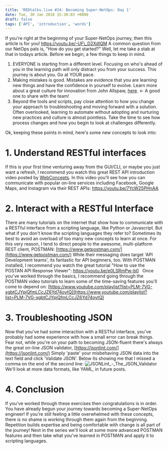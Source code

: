 ```yaml
---
title: 'REDtalks.live #24: Becoming Super-NetOps: Day 1'
date: Tue, 30 Jan 2018 15:30:03 +0000
draft: false
tags: ['API', 'introduction', 'words']
---
```


If you're right at the beginning of your Super-NetOps journey, then this article is for you! https://youtu.be/-UF\_D2XdIQM A common question from our NetOps pals is, "How do you get started?" Well, let me take a stab at that in todays article. Before we begin, a few things to keep in mind.

1.  EVERYONE is starting from a different level. Focusing on who's ahead of you in the learning path will only distract you from your success. This journey is about you. Go at YOUR pace.
2.  Making mistakes is good. Mistakes are evidence that you are learning new things and have the confidence in yourself to evolve. Learn more about a great culture for innovation from John Allspaw, [here](https://codeascraft.com/2012/05/22/blameless-postmortems/). <- A good one to share with the team!
3.  Beyond the tools and scripts, pay close attention to how you change your approach to troubleshooting and moving forward with a solution. Often overlooked, learning to automate without adopting and nurturing new practices and culture is almost pointless. Take the time to see how process changes and how you begin to look at challenges differently.

Ok, keeping these points in mind, here's some new concepts to look into:

1\. Understand RESTful interfaces
=================================

If this is your first time venturing away from the GUI/CLI, or maybe you just want a refresh, I recommend you watch this great REST API introduction video posted by [WebConcepts](https://www.youtube.com/channel/UCV4-mrR8UZh6AsWZbmW5uhQ). In this video you'll see how you can communicate with popular on-line services including Facebook, Google Maps, and Instagram via their REST APIs: https://youtu.be/7YcW25PHnAA  

2\. Interact with a RESTful Interface
=====================================

There are many tutorials on the internet that show how to communicate with a RESTful interface from a scripting language, like Python or Javascript. But what if you don't know the scripting languages they refer to? Sometimes its best to avoid an overload of too many new concepts to learn at once. For this very reason, I tend to direct people to the awesome, multi-platform REST client, POSTMAN: [https://www.getpostman.com/](https://www.getpostman.com/) While their messaging does target 'API Development teams', its fantastic for API beginners, too. With POSTMAN installed, I recommend you watch the great tutorial "How to use the POSTAN API Response Viewer": https://youtu.be/e0LSRmPw-b0   Once you've worked through the basics, I recommend going through the POSTMAN video tutorials to learn some of the time-saving features you'll come to depend on: [https://www.youtube.com/playlist?list=PLM-7VG-sgbtCJYpjQfmLCcJZ6Yd74oytQ](https://www.youtube.com/playlist?list=PLM-7VG-sgbtCJYpjQfmLCcJZ6Yd74oytQ)

3\. Troubleshooting JSON
========================

Now that you've had some interaction with a RESTful interface, you've probably had some experience with how a small error can break things. Fear not, while you're on your path to becoming JSON-fluent there's always the great on-line JSON validator, [https://jsonlint.com/](https://jsonlint.com/) Simply 'paste' your misbehaving JSON data into the text field and click 'Validate JSON'. Below its showing me that I missed a comma on the end of the second line: ![JSONLint_-_The_JSON_Validator](https://redtalkslive.files.wordpress.com/2017/12/jsonlint_-_the_json_validator.png) We'll look at more data formats, like YAML, in future posts.

4\. Conclusion
==============

If you've worked through these exercises then congratulations is in order. You have already begun your journey towards becoming a Super-NetOps engineer! If you're still feeling a little overwhelmed with these concepts, there is no shame is working through them again from the beginning. Repetition builds expertise and being comfortable with change is all part of the journey! Next in the series we'll look at some more advanced POSTMAN features and then take what you've learned in POSTMAN and apply it to scripting languages.